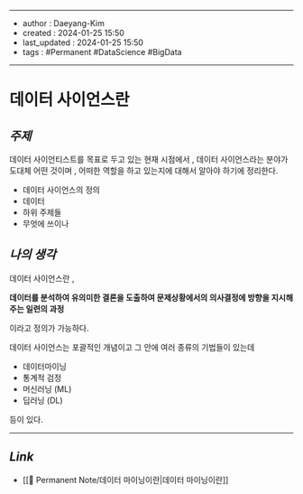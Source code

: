 	
---
- author : Daeyang-Kim
- created : 2024-01-25 15:50
- last_updated : 2024-01-25 15:50
- tags : #Permanent #DataScience #BigData
---

# 데이터 사이언스란

## *주제*

데이터 사이언티스트를 목표로 두고 있는 현재 시점에서 , 데이터 사이언스라는 분야가 도대체 어떤 것이며 , 어떠한 역할을 하고 있는지에 대해서 알아야 하기에 정리한다.

- 데이터 사이언스의 정의
- 데이터
- 하위 주제들
- 무엇에 쓰이나

## *나의 생각*

데이터 사이언스란 , 

__데이터를  분석하여 유의미한 결론을 도출하여 문제상황에서의 의사결정에 방향을 지시해주는 일련의 과정__

이라고 정의가 가능하다.

데이터 사이언스는 포괄적인 개념이고 그 안에 여러 종류의 기법들이 있는데

- 데이터마이닝
- 통계적 검정 
- 머신러닝 (ML)
- 딥러닝 (DL)

등이 있다.

---

## *Link*

- [[💎 Permanent Note/데이터 마이닝이란|데이터 마이닝이란]]